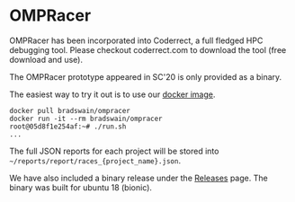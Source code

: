 # OMPRacer

OMPRacer has been incorporated into Coderrect, a full fledged HPC debugging tool. Please checkout coderrect.com to download the tool (free download and use).

The OMPRacer prototype appeared in SC'20 is only provided as a binary.

The easiest way to try it out is to use our [docker image](https://hub.docker.com/repository/docker/bradswain/ompracer).

```
docker pull bradswain/ompracer
docker run -it --rm bradswain/ompracer
root@05d8f1e254af:~# ./run.sh
...
```

The full JSON reports for each project will be stored into `~/reports/report/races_{project_name}.json`.

We have also included a binary release under the [Releases](https://github.com/BradSwain/ompracer/releases) page.
The binary was built for ubuntu 18 (bionic).
